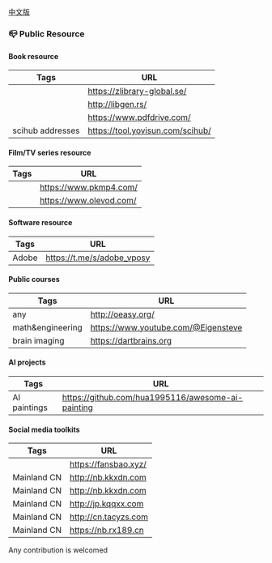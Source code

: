 [中文版](README.md)

### 📪 Public Resource

#### Book resource
|Tags   |URL    |
|----------|------------------------|
|          |https://zlibrary-global.se/|
|          |http://libgen.rs/       |
|          |https://www.pdfdrive.com/|
|scihub addresses|https://tool.yovisun.com/scihub/|

#### Film/TV series resource
|Tags   |URL    |
|----------|------------------------|
|          |https://www.pkmp4.com/ |
|          |https://www.olevod.com/ |

#### Software resource
|Tags   |URL    |
|----------|------------------------|
|Adobe     |https://t.me/s/adobe_vposy|

#### Public courses
|Tags  |URL    |
|----------|------------------------|
|any       |http://oeasy.org/|
|math&engineering|https://www.youtube.com/@Eigensteve|
|brain imaging|https://dartbrains.org|

#### AI projects
|Tags  |URL    |
|----------|------------------------|
|AI paintings|https://github.com/hua1995116/awesome-ai-painting|

#### Social media toolkits
|Tags  |URL    |
|----------|------------------------|
|      |https://fansbao.xyz/|
|Mainland CN|http://nb.kkxdn.com|
|Mainland CN|http://nb.kkxdn.com|
|Mainland CN|http://jp.kqqxx.com|
|Mainland CN|http://cn.tacyzs.com|
|Mainland CN|https://nb.rx189.cn|

Any contribution is welcomed


